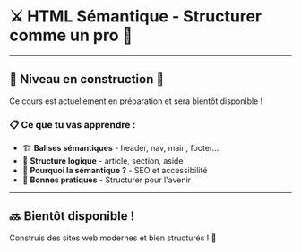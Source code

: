 # ⚔️ HTML Sémantique - Structurer comme un pro 🎯

---

## 🚧 Niveau en construction 🚧

Ce cours est actuellement en préparation et sera bientôt disponible !

### 📋 Ce que tu vas apprendre :

- 🏗️ **Balises sémantiques** - header, nav, main, footer...
- 📄 **Structure logique** - article, section, aside
- 🎯 **Pourquoi la sémantique ?** - SEO et accessibilité
- 🔧 **Bonnes pratiques** - Structurer pour l'avenir

---

## 🔜 Bientôt disponible !

Construis des sites web modernes et bien structurés ! 🚀
